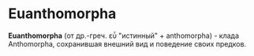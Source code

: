 # Euanthomorpha

**Euanthomorpha** (от др.-греч. εὖ "истинный" + anthomorpha) - клада Anthomorpha, сохранившая внешний вид и поведение своих предков.